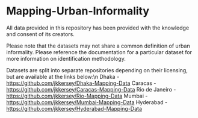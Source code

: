 # Mapping-Urban-Informality

All data provided in this repository has been provided with the knowledge and consent of its creators.

Please note that the datasets may not share a common definition of urban informality. Please reference the documentation for a particular dataset for more information on identification methodology. 

Datasets are split into separate repositories depending on their licensing, but are available at the links below:\n
Dhaka - https://github.com/jkkersey/Dhaka-Mapping-Data
Caracas - https://github.com/jkkersey/Caracas-Mapping-Data
Rio de Janeiro - https://github.com/jkkersey/Rio-Mapping-Data
Mumbai - https://github.com/jkkersey/Mumbai-Mapping-Data
Hyderabad - https://github.com/jkkersey/Hyderabad-Mapping-Data
